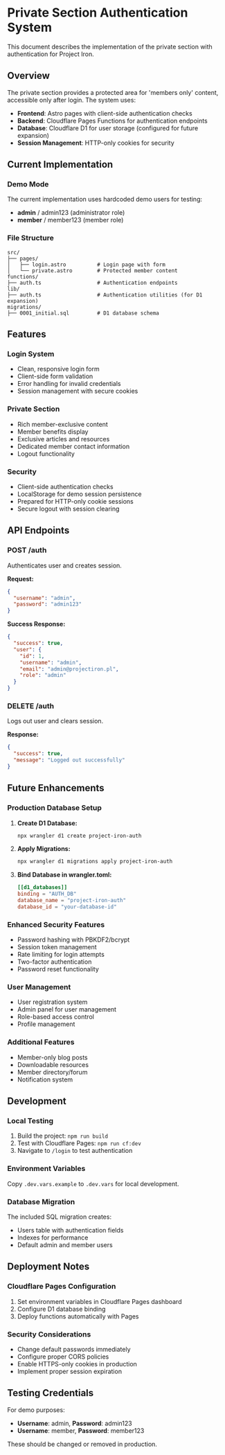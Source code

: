 # Private Section Authentication System

This document describes the implementation of the private section with authentication for Project Iron.

## Overview

The private section provides a protected area for 'members only' content, accessible only after login. The system uses:

- **Frontend**: Astro pages with client-side authentication checks
- **Backend**: Cloudflare Pages Functions for authentication endpoints
- **Database**: Cloudflare D1 for user storage (configured for future expansion)
- **Session Management**: HTTP-only cookies for security

## Current Implementation

### Demo Mode
The current implementation uses hardcoded demo users for testing:
- **admin** / admin123 (administrator role)
- **member** / member123 (member role)

### File Structure

```
src/
├── pages/
│   ├── login.astro          # Login page with form
│   └── private.astro        # Protected member content
functions/
├── auth.ts                  # Authentication endpoints
lib/
├── auth.ts                  # Authentication utilities (for D1 expansion)
migrations/
├── 0001_initial.sql         # D1 database schema
```

## Features

### Login System
- Clean, responsive login form
- Client-side form validation
- Error handling for invalid credentials
- Session management with secure cookies

### Private Section
- Rich member-exclusive content
- Member benefits display
- Exclusive articles and resources
- Dedicated member contact information
- Logout functionality

### Security
- Client-side authentication checks
- LocalStorage for demo session persistence
- Prepared for HTTP-only cookie sessions
- Secure logout with session clearing

## API Endpoints

### POST /auth
Authenticates user and creates session.

**Request:**
```json
{
  "username": "admin",
  "password": "admin123"
}
```

**Success Response:**
```json
{
  "success": true,
  "user": {
    "id": 1,
    "username": "admin",
    "email": "admin@projectiron.pl",
    "role": "admin"
  }
}
```

### DELETE /auth
Logs out user and clears session.

**Response:**
```json
{
  "success": true,
  "message": "Logged out successfully"
}
```

## Future Enhancements

### Production Database Setup

1. **Create D1 Database:**
   ```bash
   npx wrangler d1 create project-iron-auth
   ```

2. **Apply Migrations:**
   ```bash
   npx wrangler d1 migrations apply project-iron-auth
   ```

3. **Bind Database in wrangler.toml:**
   ```toml
   [[d1_databases]]
   binding = "AUTH_DB"
   database_name = "project-iron-auth"
   database_id = "your-database-id"
   ```

### Enhanced Security Features
- Password hashing with PBKDF2/bcrypt
- Session token management
- Rate limiting for login attempts
- Two-factor authentication
- Password reset functionality

### User Management
- User registration system
- Admin panel for user management
- Role-based access control
- Profile management

### Additional Features
- Member-only blog posts
- Downloadable resources
- Member directory/forum
- Notification system

## Development

### Local Testing
1. Build the project: `npm run build`
2. Test with Cloudflare Pages: `npm run cf:dev`
3. Navigate to `/login` to test authentication

### Environment Variables
Copy `.dev.vars.example` to `.dev.vars` for local development.

### Database Migration
The included SQL migration creates:
- Users table with authentication fields
- Indexes for performance
- Default admin and member users

## Deployment Notes

### Cloudflare Pages Configuration
1. Set environment variables in Cloudflare Pages dashboard
2. Configure D1 database binding
3. Deploy functions automatically with Pages

### Security Considerations
- Change default passwords immediately
- Configure proper CORS policies
- Enable HTTPS-only cookies in production
- Implement proper session expiration

## Testing Credentials

For demo purposes:
- **Username**: admin, **Password**: admin123
- **Username**: member, **Password**: member123

These should be changed or removed in production.